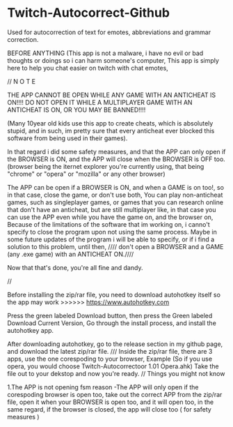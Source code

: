 # Twitch-Autocorrect-Github
Used for autocorrection of text for emotes, abbreviations and grammar correction.

BEFORE ANYTHING (This app is not a malware, i have no evil or bad thoughts or doings so i can harm someone's computer, This app is simply here to help you chat easier on twitch
with chat emotes,

//  N   O   T   E

THE APP CANNOT BE OPEN WHILE ANY GAME WITH AN ANTICHEAT IS ON!!!!
DO NOT OPEN IT WHILE A MULTIPLAYER GAME WITH AN ANTICHEAT IS ON, OR YOU MAY BE BANNED!!!!

(Many 10year old kids use this app to create cheats, which is absolutely stupid, and in such, im pretty sure that every anticheat ever blocked this software from being used
in their games).

In that regard i did some safety measures, and that the APP can only open if the BROWSER is ON, and the APP will close when the BROWSER is OFF too. (browser being the iternet
explorer you're currently using, that being "chrome" or "opera" or "mozilla" or any other browser)

The APP can be open if a BROWSER is ON, and when a GAME is on too!, so in that case, close the game, or don't use both, You can play non-anticheat games, such as singleplayer
games, or games that you can research online that don't have an anticheat, but are still multiplayer like, in that case you can use the APP even while you have the game on,
and the browser on, Because of the limitations of the software that im working on, i canno't specify to close the program upon not using the same process. Maybe in some
future updates of the program i will be able to specify, or if i find a solution to this problem, until then,
//// don't open a BROWSER and a GAME (any .exe game) with an ANTICHEAT ON.////

Now that that's done, you're all fine and dandy.

//

Before installing the zip/rar file, you need to download autohotkey itself so the app may work >>>>>> https://www.autohotkey.com

Press the green labeled Download button, then press the Green labeled Download Current Version, Go through the install process, and install the autohotkey app.

After downloading autohotkey, go to the release section in my github page, and download the latest zip/rar file.
///
Inside the zip/rar file, there are 3 apps, use the one corespoding to your browser, Example (So if you use opera, you would choose Twitch-Autocorrectoor 1.01 Opera.ahk)
Take the file out to your dekstop and now you're ready.
//
Things you might not know

1.The APP is not opening fsm reason
-The APP will only open if the corespoding browser is open too, take out the correct APP from the zip/rar file, open it when your BROWSER is open too, and it will open too, in
the same regard, if the browser is closed, the app will close too ( for safety measures )
